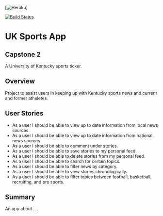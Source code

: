 [![Heroku](https://heroku-badge.herokuapp.com/?app=boiling-reef-90813)]

[![Build Status](https://travis-ci.org/brarian/uk_app.svg?branch=master)](https://travis-ci.org/brarian/uk_app)

# UK Sports App

## Capstone 2 
A University of Kentucky sports ticker. 

## Overview
Project to assist users in keeping up with Kentucky sports news and current and former atheletes. 

## User Stories 
- As a user I should be able to view up to date information from local news sources. 
- As a user I should be able to view up to date information from national news sources. 
- As a user I should be able to comment under stories. 
- As a user I should be able to save stories to my personal feed. 
- As a user I should be able to delete stories from my personal feed. 
- As a user I should be able to search for certain topics. 
- As a user I should be able to filter news by category.
- As a user I should be able to view stories chronologically.
- As a user I should be able to filter topics between football, basketball, recruiting, and pro sports. 

## Summary 
An app about ....

